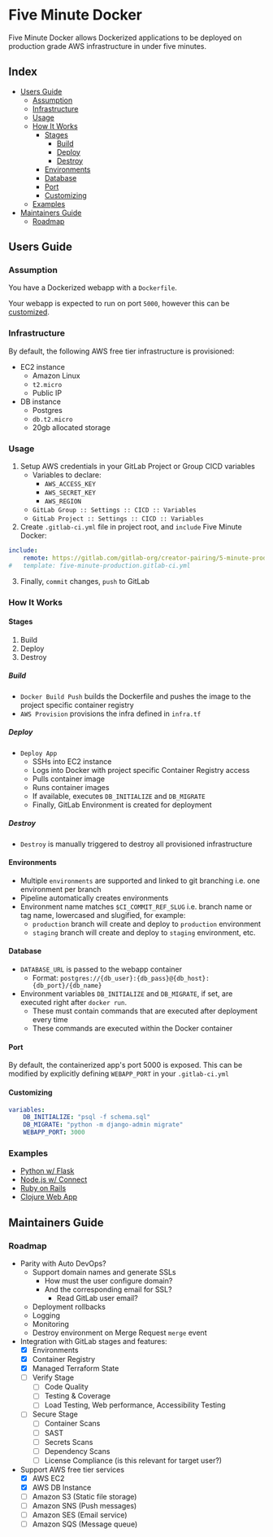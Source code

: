 # Five Minute Docker

Five Minute Docker allows Dockerized applications to be deployed on production grade AWS infrastructure in under five
minutes.

## Index

- [Users Guide](#users-guide)
    - [Assumption](#assumption)
    - [Infrastructure](#infrastructure)
    - [Usage](#usage)
    - [How It Works](#how-it-works)
        - [Stages](#stages)
            - [Build](#build)
            - [Deploy](#deploy)
            - [Destroy](#destroy)
        - [Environments](#environments)
        - [Database](#database)
        - [Port](#port)
        - [Customizing](#customizing)
    - [Examples](#examples)
- [Maintainers Guide](#maintainers-guide)
    - [Roadmap](#roadmap)

## Users Guide

### Assumption

You have a Dockerized webapp with a `Dockerfile`.

Your webapp is expected to run on port `5000`, however this can be [customized](#customizing).

### Infrastructure

By default, the following AWS free tier infrastructure is provisioned:

- EC2 instance
    - Amazon Linux
    - `t2.micro`
    - Public IP
- DB instance
    - Postgres
    - `db.t2.micro`
    - 20gb allocated storage

### Usage

1. Setup AWS credentials in your GitLab Project or Group CICD variables
    - Variables to declare:
        - `AWS_ACCESS_KEY`
        - `AWS_SECRET_KEY`
        - `AWS_REGION`
    - `GitLab Group :: Settings :: CICD :: Variables`
    - `GitLab Project :: Settings :: CICD :: Variables`
2. Create `.gitlab-ci.yml` file in project root, and `include` Five Minute Docker:

```yaml
include:
    remote: https://gitlab.com/gitlab-org/creator-pairing/5-minute-prod-app/sri-stuff/five-minute-docker/-/raw/master/five-minute-docker.gitlab-ci.yml
#   template: five-minute-production.gitlab-ci.yml
```

3. Finally, `commit` changes, `push` to GitLab

### How It Works

#### Stages

1. Build
2. Deploy
3. Destroy
   
##### Build

- `Docker Build Push` builds the Dockerfile and pushes the image to the project specific container registry
- `AWS Provision` provisions the infra defined in `infra.tf`

##### Deploy

- `Deploy App`
    - SSHs into EC2 instance
    - Logs into Docker with project specific Container Registry access
    - Pulls container image
    - Runs container images
    - If available, executes `DB_INITIALIZE` and `DB_MIGRATE`
    - Finally, GitLab Environment is created for deployment

##### Destroy

- `Destroy` is manually triggered to destroy all provisioned infrastructure

#### Environments

- Multiple `environments` are supported and linked to git branching i.e. one environment per branch
- Pipeline automatically creates environments
- Environment name matches `$CI_COMMIT_REF_SLUG` i.e. branch name or tag name, lowercased and slugified, for example:
    - `production` branch will create and deploy to `production` environment
    - `staging` branch will create and deploy to `staging` environment, etc.

#### Database

- `DATABASE_URL` is passed to the webapp container
    - Format: `postgres://{db_user}:{db_pass}@{db_host}:{db_port}/{db_name}`
- Environment variables `DB_INITIALIZE` and `DB_MIGRATE`, if set, are executed right after `docker run`.
    - These must contain commands that are executed after deployment every time
    - These commands are executed within the Docker container

#### Port

By default, the containerized app's port 5000 is exposed. This can be modified by explicitly defining `WEBAPP_PORT` in
your `.gitlab-ci.yml`

#### Customizing

```yaml
variables:
    DB_INITIALIZE: "psql -f schema.sql"
    DB_MIGRATE: "python -m django-admin migrate"
    WEBAPP_PORT: 3000
```

### Examples

- [Python w/ Flask](https://gitlab.com/gitlab-org/creator-pairing/5-minute-prod-app/sri-stuff/python-in-five)
- [Node.js w/ Connect](https://gitlab.com/gitlab-org/creator-pairing/5-minute-prod-app/sri-stuff/node-in-five)
- [Ruby on Rails](https://gitlab.com/gitlab-org/creator-pairing/5-minute-prod-app/dz-rails-3/)
- [Clojure Web App](https://gitlab.com/gitlab-org/creator-pairing/5-minute-prod-app/clojure-web-application/)

## Maintainers Guide

### Roadmap

- Parity with Auto DevOps?
    - Support domain names and generate SSLs
        - How must the user configure domain?
        - And the corresponding email for SSL?
            - Read GitLab user email?
    - Deployment rollbacks
    - Logging
    - Monitoring
    - Destroy environment on Merge Request `merge` event
- Integration with GitLab stages and features:
    - [x] Environments
    - [x] Container Registry
    - [x] Managed Terraform State
    - [ ] Verify Stage
        - [ ] Code Quality
        - [ ] Testing & Coverage
        - [ ] Load Testing, Web performance, Accessibility Testing
    - [ ] Secure Stage
        - [ ] Container Scans
        - [ ] SAST
        - [ ] Secrets Scans
        - [ ] Dependency Scans
        - [ ] License Compliance (is this relevant for target user?)
- Support AWS free tier services
    - [x] AWS EC2
    - [x] AWS DB Instance
    - [ ] Amazon S3 (Static file storage)
    - [ ] Amazon SNS (Push messages)
    - [ ] Amazon SES (Email service)
    - [ ] Amazon SQS (Message queue)

